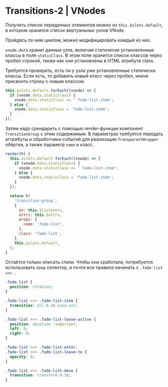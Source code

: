 # Transitions-2 | VNodes

Получить список переданных элементов можно из `this.$slots.default`, в котором хранится список виртуальных узлов VNode.

Пройдясь по ним циклом, можно модифицировать каждый из них.

`vnode.data` хранит данные узла, включая статически установленные классы в поле `staticClass`. В этом поле хранится список классов через пробел строкой, также как они установлены в HTML атрибуте class.

Требуется проверить, есть ли у узла уже установленные статически классы. Если есть, то добавить новый класс через пробел, иначе присвоить строку с новым классом.

```javascript
this.$slots.default.forEach((vnode) => {
  if (vnode.data.staticClass) {
    vnode.data.staticClass += ' fade-list-item';
  } else {
    vnode.data.staticClass = 'fade-list-item';
  }
});
```

Затем надо cрендарить с помощью render-функции компонент `TransitionGroup` с этим содержимым. В параметрах требуется передать аттрибуты и обработчики событий для реализации `TransparentWrapper` обёртки, а также параметр `name` и класс.

```javascript
render(h) {
  this.$slots.default.forEach((vnode) => {
    if (vnode.data.staticClass) {
      vnode.data.staticClass += ' fade-list-item';
    } else {
      vnode.data.staticClass = 'fade-list-item';
    }
  });

  return h(
    'transition-group',
    {
      on: this.$listeners,
      attrs: this.$attrs,
      props: {
        name: 'fade-list',
      },
      class: 'fade-list',
    },
    this.$slots.default,
  );
}
``` 

Остаётся только описать стили. Чтобы они сработали, потребуется использовать `deep` селектор, и почти все правила начинать с `.fade-list >>> `.

```css
.fade-list {
  position: relative;
}

.fade-list >>> .fade-list-item {
  transition: all 0.3s ease-out;
}

.fade-list >>> .fade-list-leave-active {
  position: absolute !important;
  left: 0;
  right: 0;
}

.fade-list >>> .fade-list-enter,
.fade-list >>> .fade-list-leave-to {
  opacity: 0;
}

.fade-list >>> .fade-list-move {
  transition: transform 0.3s;
} 
```
